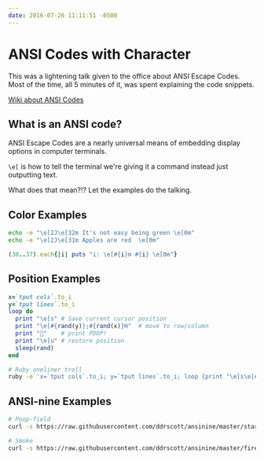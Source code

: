 ```yaml
---
date: 2016-07-26 11:11:51 -0500
---
```

# ANSI Codes with Character
This was a lightening talk given to the office about ANSI Escape Codes. Most of
the time, all 5 minutes of it, was spent explaining the code snippets.

<!-- more -->

[Wiki about ANSI Codes](https://en.wikipedia.org/wiki/ANSI_escape_code)

## What is an ANSI code?

ANSI Escape Codes are a nearly universal means of embedding display options in
computer terminals.

`\e[` is how to tell the terminal we're giving it a command instead just
outputting text. 

What does that mean?!? Let the examples do the talking.

## Color Examples

```bash
echo -e "\e[2J\e[32m It's not easy being green \e[0m"
echo -e "\e[2J\e[31m Apples are red  \e[0m"
```

```ruby
(30..37).each{|i| puts "i: \e[#{i}m #{i} \e[0m"}
```

## Position Examples

```ruby
x=`tput cols`.to_i
y=`tput lines`.to_i
loop do
  print "\e[s" # Save current cursor position
  print "\e[#{rand(y)};#{rand(x)}H"  # move to row/column
  print "💩"    # print POOP!
  print "\e[u" # restore position
  sleep(rand)
end
```

```bash
# Ruby oneliner troll
ruby -e 'x=`tput cols`.to_i; y=`tput lines`.to_i; loop {print "\e[s\e[#{rand(y)};#{rand(x)}H💩\e[u"; sleep(rand)}'
```


## ANSI-nine Examples
```bash
# Poop-field
curl -s https://raw.githubusercontent.com/ddrscott/ansinine/master/stars | ruby

# Smoke
curl -s https://raw.githubusercontent.com/ddrscott/ansinine/master/fire.rb | ruby
```
